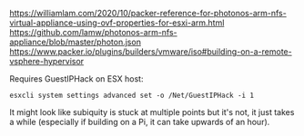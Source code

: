 <!-- https://github.com/mkaczanowski/packer-builder-arm -->

https://williamlam.com/2020/10/packer-reference-for-photonos-arm-nfs-virtual-appliance-using-ovf-properties-for-esxi-arm.html
https://github.com/lamw/photonos-arm-nfs-appliance/blob/master/photon.json
https://www.packer.io/plugins/builders/vmware/iso#building-on-a-remote-vsphere-hypervisor

Requires GuestIPHack on ESX host:
```
esxcli system settings advanced set -o /Net/GuestIPHack -i 1
```

It might look like subiquity is stuck at multiple points but it's not, it just takes a while (especially if building on a Pi, it can take upwards of an hour).
